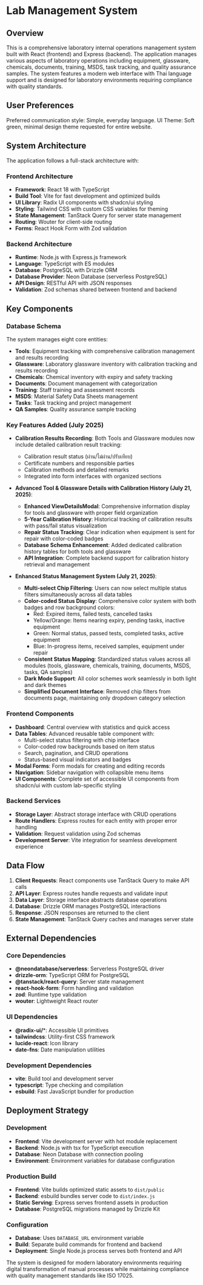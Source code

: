 # Lab Management System

## Overview

This is a comprehensive laboratory internal operations management system built with React (frontend) and Express (backend). The application manages various aspects of laboratory operations including equipment, glassware, chemicals, documents, training, MSDS, task tracking, and quality assurance samples. The system features a modern web interface with Thai language support and is designed for laboratory environments requiring compliance with quality standards.

## User Preferences

Preferred communication style: Simple, everyday language.
UI Theme: Soft green, minimal design theme requested for entire website.

## System Architecture

The application follows a full-stack architecture with:

### Frontend Architecture
- **Framework**: React 18 with TypeScript
- **Build Tool**: Vite for fast development and optimized builds
- **UI Library**: Radix UI components with shadcn/ui styling
- **Styling**: Tailwind CSS with custom CSS variables for theming
- **State Management**: TanStack Query for server state management
- **Routing**: Wouter for client-side routing
- **Forms**: React Hook Form with Zod validation

### Backend Architecture
- **Runtime**: Node.js with Express.js framework
- **Language**: TypeScript with ES modules
- **Database**: PostgreSQL with Drizzle ORM
- **Database Provider**: Neon Database (serverless PostgreSQL)
- **API Design**: RESTful API with JSON responses
- **Validation**: Zod schemas shared between frontend and backend

## Key Components

### Database Schema
The system manages eight core entities:
- **Tools**: Equipment tracking with comprehensive calibration management and results recording
- **Glassware**: Laboratory glassware inventory with calibration tracking and results recording
- **Chemicals**: Chemical inventory with expiry and safety tracking
- **Documents**: Document management with categorization
- **Training**: Staff training and assessment records
- **MSDS**: Material Safety Data Sheets management
- **Tasks**: Task tracking and project management
- **QA Samples**: Quality assurance sample tracking

### Key Features Added (July 2025)
- **Calibration Results Recording**: Both Tools and Glassware modules now include detailed calibration result tracking:
  - Calibration result status (ผ่าน/ไม่ผ่าน/ปรับเทียบ)
  - Certificate numbers and responsible parties
  - Calibration methods and detailed remarks
  - Integrated into form interfaces with organized sections

- **Advanced Tool & Glassware Details with Calibration History (July 21, 2025)**:
  - **Enhanced ViewDetailsModal**: Comprehensive information display for tools and glassware with proper field organization
  - **5-Year Calibration History**: Historical tracking of calibration results with pass/fail status visualization
  - **Repair Status Tracking**: Clear indication when equipment is sent for repair with color-coded badges
  - **Database Schema Enhancement**: Added dedicated calibration history tables for both tools and glassware
  - **API Integration**: Complete backend support for calibration history retrieval and management

- **Enhanced Status Management System (July 21, 2025)**:
  - **Multi-select Chip Filtering**: Users can now select multiple status filters simultaneously across all data tables
  - **Color-coded Status Display**: Comprehensive color system with both badges and row background colors:
    - Red: Expired items, failed tests, cancelled tasks
    - Yellow/Orange: Items nearing expiry, pending tasks, inactive equipment
    - Green: Normal status, passed tests, completed tasks, active equipment
    - Blue: In-progress items, received samples, equipment under repair
  - **Consistent Status Mapping**: Standardized status values across all modules (tools, glassware, chemicals, training, documents, MSDS, tasks, QA samples)
  - **Dark Mode Support**: All color schemes work seamlessly in both light and dark themes
  - **Simplified Document Interface**: Removed chip filters from documents page, maintaining only dropdown category selection

### Frontend Components
- **Dashboard**: Central overview with statistics and quick access
- **Data Tables**: Advanced reusable table component with:
  - Multi-select status filtering with chip interface
  - Color-coded row backgrounds based on item status
  - Search, pagination, and CRUD operations
  - Status-based visual indicators and badges
- **Modal Forms**: Form modals for creating and editing records
- **Navigation**: Sidebar navigation with collapsible menu items
- **UI Components**: Complete set of accessible UI components from shadcn/ui with custom lab-specific styling

### Backend Services
- **Storage Layer**: Abstract storage interface with CRUD operations
- **Route Handlers**: Express routes for each entity with proper error handling
- **Validation**: Request validation using Zod schemas
- **Development Server**: Vite integration for seamless development experience

## Data Flow

1. **Client Requests**: React components use TanStack Query to make API calls
2. **API Layer**: Express routes handle requests and validate input
3. **Data Layer**: Storage interface abstracts database operations
4. **Database**: Drizzle ORM manages PostgreSQL interactions
5. **Response**: JSON responses are returned to the client
6. **State Management**: TanStack Query caches and manages server state

## External Dependencies

### Core Dependencies
- **@neondatabase/serverless**: Serverless PostgreSQL driver
- **drizzle-orm**: TypeScript ORM for PostgreSQL
- **@tanstack/react-query**: Server state management
- **react-hook-form**: Form handling and validation
- **zod**: Runtime type validation
- **wouter**: Lightweight React router

### UI Dependencies
- **@radix-ui/***: Accessible UI primitives
- **tailwindcss**: Utility-first CSS framework
- **lucide-react**: Icon library
- **date-fns**: Date manipulation utilities

### Development Dependencies
- **vite**: Build tool and development server
- **typescript**: Type checking and compilation
- **esbuild**: Fast JavaScript bundler for production

## Deployment Strategy

### Development
- **Frontend**: Vite development server with hot module replacement
- **Backend**: Node.js with tsx for TypeScript execution
- **Database**: Neon Database with connection pooling
- **Environment**: Environment variables for database configuration

### Production Build
- **Frontend**: Vite builds optimized static assets to `dist/public`
- **Backend**: esbuild bundles server code to `dist/index.js`
- **Static Serving**: Express serves frontend assets in production
- **Database**: PostgreSQL migrations managed by Drizzle Kit

### Configuration
- **Database**: Uses `DATABASE_URL` environment variable
- **Build**: Separate build commands for frontend and backend
- **Deployment**: Single Node.js process serves both frontend and API

The system is designed for modern laboratory environments requiring digital transformation of manual processes while maintaining compliance with quality management standards like ISO 17025.